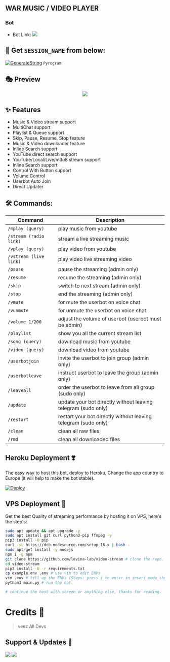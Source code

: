 ## WAR MUSIC / VIDEO PLAYER 

### Bot 
* Bot Link:  <a href="http://t.me/TheWarBotZ/60" alt=" warbotz "> <img src="https://img.shields.io/badge/%F0%9F%A4%96%20-Thewarbotz-blue" /> </a>

## 🧪 Get `SESSION_NAME` from below:

[![GenerateString](https://img.shields.io/badge/repl.it-generateString-yellowgreen)](https://replit.com/@xAbhish3k/generateStringsession) ``Pyrogram``

## 🎭 Preview
<p align="center">
  <img src="https://telegra.ph/file/844cf4e9f50bce6044dac.png">
</p>

## ✨ Features
- Music & Video stream support
- MultiChat support
- Playlist & Queue support
- Skip, Pause, Resume, Stop feature
- Music & Video downloader feature
- Inline Search support
- YouTube direct search support
- YouTube/Local/Live/m3u8 stream support
- Inline Search support
- Control With Button support
- Volume Control
- Userbot Auto Join
- Direct Updater

## 🛠 Commands:
| Command | Description |
| ------ | ------ |
| `/mplay (query)` | play music from youtube |
| `/stream (radio link)` | stream a live streaming music |
| `/vplay (query)` | play video from youtube |
| `/vstream (live link)` | play video live streaming video |
| `/pause` | pause the streaming (admin only) |
| `/resume` | resume the streaming (admin only) |
| `/skip` | switch to next stream (admin only) |
| `/stop` | end the streaming (admin only) |
| `/vmute` | for mute the userbot on voice chat |
| `/vunmute` | for unmute the userbot on voice chat |
| `/volume 1/200` | adjust the volume of userbot (userbot must be admin) |
| `/playlist` | show you all the current stream list |
| `/song (query)` | download music from youtube |
| `/video (query)` | download video from youtube |
| `/userbotjoin` | invite the userbot to join group (admin only) |
| `/userbotleave` | instruct userbot to leave the group (admin only) |
| `/leaveall` | order the userbot to leave from all group (sudo only) |
| `/update` | update your bot directly without leaving telegram (sudo only) |
| `/restart` | restart your bot directly without leaving telegram (sudo only) |
| `/clean` | clean all raw files |
| `/rmd` | clean all downloaded files |
## Heroku Deployment ❣️
The easy way to host this bot, deploy to Heroku, Change the app country to Europe (it will help to make the bot stable).

[![Deploy](https://www.herokucdn.com/deploy/button.svg)](https://heroku.com/deploy?template=https://github.com/Recordu/warmusicbot)

## VPS Deployment 📡
Get the best Quality of streaming performance by hosting it on VPS, here's the step's:

```sh
sudo apt update && apt upgrade -y
sudo apt install git curl python3-pip ffmpeg -y
pip3 install -U pip
curl -sL https://deb.nodesource.com/setup_16.x | bash -
sudo apt-get install -y nodejs
npm i -g npm
git clone https://github.com/levina-lab/video-stream # clone the repo.
cd video-stream
pip3 install -U -r requirements.txt
cp example.env .env # use vim to edit ENVs
vim .env # fill up the ENVs (Steps: press i to enter in insert mode then edit the file. Press Esc to exit the editing mode then type :wq! and press Enter key to save the file).
python3 main.py # run the bot.

# continue the host with screen or anything else, thanks for reading.
```

# Credits 💖
> veez All Devs 

## Support & Updates 📢
<a href="https://t.me/WarbotzSupport"><img src="https://img.shields.io/badge/Join-Group%20Support-blue.svg?style=for-the-badge&logo=Telegram"></a> <a href="https://t.me/TheWarBotZ"><img src="https://img.shields.io/badge/Join-Updates%20Channel-blue.svg?style=for-the-badge&logo=Telegram"></a>








